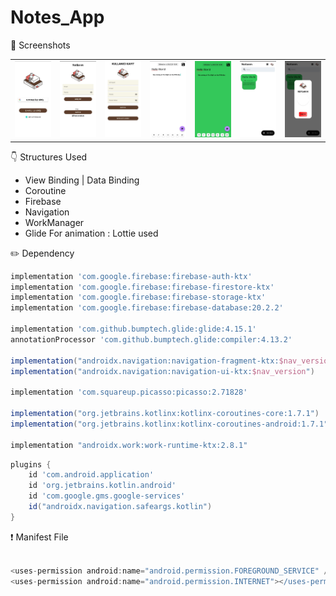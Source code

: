 # Notes_App

📸 Screenshots
<table>
  <tr>
    <td align="center">
      <img src="https://github.com/baris-gungorr/Notes_App/blob/main/app/images/01.jpg" alt="NOTLARIM" width="250">
    </td>
    <td align="center">
      <img src="https://github.com/baris-gungorr/Notes_App/blob/main/app/images/02.jpg" alt="NOTLARIM" width="250">
    </td>
    <td align="center">
      <img src="https://github.com/baris-gungorr/Notes_App/blob/main/app/images/03.jpg" alt="NOTLARIM" width="250">
    </td>
     <td align="center">
       <img src="https://github.com/baris-gungorr/Notes_App/blob/main/app/images/04.jpg" alt="NOTLARIM" width="250">
    </td>
     <td align="center">
      <img src="https://github.com/baris-gungorr/Notes_App/blob/main/app/images/05.jpg" alt="NOTLARIM" width="250">
    </td>
     <td align="center">
      <img src="https://github.com/baris-gungorr/Notes_App/blob/main/app/images/06.jpg" alt="NOTLARIM" width="250">
    </td>
    <td align="center">
     <img src="https://github.com/baris-gungorr/Notes_App/blob/main/app/images/07.jpg" alt="NOTLARIM" width="250">
  </tr>
  
</table>

👇 Structures Used
- View Binding | Data Binding
- Coroutine
- Firebase
- Navigation
- WorkManager
- Glide
For animation : Lottie used

 ✏️ Dependency
 ```gradle
 implementation 'com.google.firebase:firebase-auth-ktx'
 implementation 'com.google.firebase:firebase-firestore-ktx'
 implementation 'com.google.firebase:firebase-storage-ktx'
 implementation 'com.google.firebase:firebase-database:20.2.2'

 implementation 'com.github.bumptech.glide:glide:4.15.1'
 annotationProcessor 'com.github.bumptech.glide:compiler:4.13.2'

 implementation("androidx.navigation:navigation-fragment-ktx:$nav_version")
 implementation("androidx.navigation:navigation-ui-ktx:$nav_version")

 implementation 'com.squareup.picasso:picasso:2.71828'

 implementation("org.jetbrains.kotlinx:kotlinx-coroutines-core:1.7.1")
 implementation("org.jetbrains.kotlinx:kotlinx-coroutines-android:1.7.1")

 implementation "androidx.work:work-runtime-ktx:2.8.1"
```

```groovy
plugins {
    id 'com.android.application'
    id 'org.jetbrains.kotlin.android'
    id 'com.google.gms.google-services'
    id("androidx.navigation.safeargs.kotlin")
}
```

❗ Manifest File

```groovy

<uses-permission android:name="android.permission.FOREGROUND_SERVICE" />
<uses-permission android:name="android.permission.INTERNET"></uses-permission>

```


